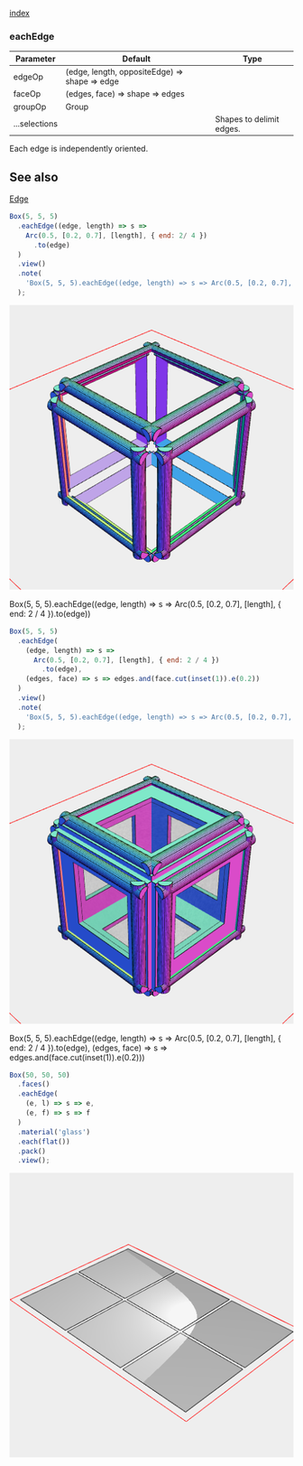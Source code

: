 [index](../../nb/api/index.md)
### eachEdge
Parameter|Default|Type
---|---|---
edgeOp|(edge, length, oppositeEdge) => shape => edge|
faceOp|(edges, face) => shape => edges|
groupOp|Group|
...selections||Shapes to delimit edges.

Each edge is independently oriented.

## See also
[Edge](../../nb/api/Edge.md)

```JavaScript
Box(5, 5, 5)
  .eachEdge((edge, length) => s =>
    Arc(0.5, [0.2, 0.7], [length], { end: 2/ 4 })
      .to(edge)
  )
  .view()
  .note(
    'Box(5, 5, 5).eachEdge((edge, length) => s => Arc(0.5, [0.2, 0.7], [length], { end: 2 / 4 }).to(edge))'
  );
```

![Image](eachEdge.md.$2.png)

Box(5, 5, 5).eachEdge((edge, length) => s => Arc(0.5, [0.2, 0.7], [length], { end: 2 / 4 }).to(edge))

```JavaScript
Box(5, 5, 5)
  .eachEdge(
    (edge, length) => s =>
      Arc(0.5, [0.2, 0.7], [length], { end: 2 / 4 })
        .to(edge),
    (edges, face) => s => edges.and(face.cut(inset(1)).e(0.2))
  )
  .view()
  .note(
    'Box(5, 5, 5).eachEdge((edge, length) => s => Arc(0.5, [0.2, 0.7], [length], { end: 2 / 4 }).to(edge), (edges, face) => s => edges.and(face.cut(inset(1)).e(0.2)))'
  );
```

![Image](eachEdge.md.$3.png)

Box(5, 5, 5).eachEdge((edge, length) => s => Arc(0.5, [0.2, 0.7], [length], { end: 2 / 4 }).to(edge), (edges, face) => s => edges.and(face.cut(inset(1)).e(0.2)))

```JavaScript
Box(50, 50, 50)
  .faces()
  .eachEdge(
    (e, l) => s => e,
    (e, f) => s => f
  )
  .material('glass')
  .each(flat())
  .pack()
  .view();
```

![Image](eachEdge.md.$4.png)
